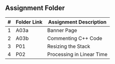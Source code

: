 ## Assignment Folder

|  #  | Folder Link |           Assignment Description         |
|:---:| ----------- | ---------------------------------------- |
|  1  |    A03a     |             Banner Page                  |
|  2  |    A03b     |   Commenting C++ Code                    |
|  3  |    P01      |     Resizing the Stack                   |
|  4  |    P02      |     Processing in Linear Time            |
